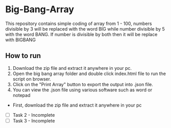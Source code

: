 # Big-Bang-Array

This repository contains simple coding of array from 1 - 100, numbers divisible by 3 will be replaced with the word BIG while number divisible by 5 with the word BANG. If number is divisible by both then it will be replace with BIGBANG

## How to run

1. Download the zip file and extract it anywhere in your pc.
2. Open the big bang array folder and double click index.html file to run the script on browser.
3. Click on the "Print Array" button to export the output into .json file.
4. You can view the .json file using various software such as word or notepad

- First, download the zip file and extract it anywhere in your pc
- [ ] Task 2 - Incomplete
- [ ] Task 3 - Incomplete
